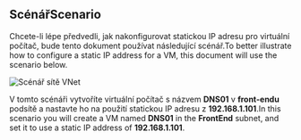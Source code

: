 ## <a name="scenario"></a><span data-ttu-id="24998-101">Scénář</span><span class="sxs-lookup"><span data-stu-id="24998-101">Scenario</span></span>
<span data-ttu-id="24998-102">Chcete-li lépe předvedli, jak nakonfigurovat statickou IP adresu pro virtuální počítač, bude tento dokument používat následující scénář.</span><span class="sxs-lookup"><span data-stu-id="24998-102">To better illustrate how to configure a static IP address for a VM, this document will use the scenario below.</span></span>

![Scénář sítě VNet](./media/virtual-networks-static-ip-scenario-include/static-ip-scenario.png)

<span data-ttu-id="24998-104">V tomto scénáři vytvoříte virtuální počítač s názvem **DNS01** v **front-endu** podsítě a nastavte ho na použití statickou IP adresu z **192.168.1.101**.</span><span class="sxs-lookup"><span data-stu-id="24998-104">In this scenario you will create a VM named **DNS01** in the **FrontEnd** subnet, and set it to use a static IP address of **192.168.1.101**.</span></span>

